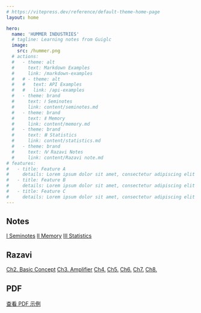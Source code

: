 ```yaml
---
# https://vitepress.dev/reference/default-theme-home-page
layout: home

hero:
  name: 'HUMMER INDUSTRIES'
  # tagline: Learning notes from Guiglc
  image:
    src: /hummer.png
  # actions:
  #   - theme: alt
  #     text: Markdown Examples
  #     link: /markdown-examples
  #   # - theme: alt
  #   #   text: API Examples
  #   #   link: /api-examples
  #   - theme: brand
  #     text: Ⅰ Seminotes
  #     link: content/seminotes.md
  #   - theme: brand
  #     text: Ⅱ Memory
  #     link: content/memory.md
  #   - theme: brand
  #     text: Ⅲ Statistics
  #     link: content/statistics.md
  #   - theme: brand
  #     text: Ⅳ Razavi Notes
  #     link: content/Razavi note.md
# features:
#   - title: Feature A
#     details: Lorem ipsum dolor sit amet, consectetur adipiscing elit
#   - title: Feature B
#     details: Lorem ipsum dolor sit amet, consectetur adipiscing elit
#   - title: Feature C
#     details: Lorem ipsum dolor sit amet, consectetur adipiscing elit
---
```



<!-- <h2 class="section-title">备用</h2>
<div class="custom-hero-actions">
  <a href="/seminotes/markdown-examples" class="white-btn">Markdown Examples</a>
</div> -->

<h2 class="section-title">Notes</h2>
<div class="custom-hero-actions">
  <a href="/seminotes/content/seminotes">Ⅰ Seminotes</a>
  <a href="/seminotes/content/memory">Ⅱ Memory</a>
  <a href="/seminotes/content/statistics">Ⅲ Statistics</a>
</div>

<h2 class="section-title">Razavi</h2>
<div class="custom-hero-actions">
  <a href="/seminotes/Razavi/ch2">Ch2. Basic Concept</a>
  <a href="/seminotes/Razavi/ch3">Ch3. Amplifier</a>
  <a href="/seminotes/Razavi/ch4">Ch4.</a>
  <a href="/seminotes/Razavi/ch5">Ch5.</a>
  <a href="/seminotes/Razavi/ch6">Ch6.</a>
  <a href="/seminotes/Razavi/ch7">Ch7.</a>
  <a href="/seminotes/Razavi/ch8">Ch8.</a>
</div>


<h2 class="section-title">PDF</h2>
<div class="custom-hero-actions">
  <a href="/seminotes/pdf-viewer" class="button">查看 PDF 示例</a>
</div>